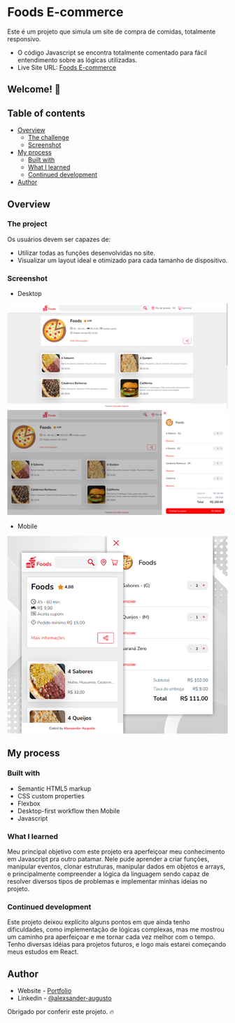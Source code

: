 # Foods E-commerce

Este é um projeto que simula um site de compra de comidas, totalmente responsivo. 

- O código Javascript se encontra totalmente comentado para fácil entendimento sobre as lógicas utilizadas.
- Live Site URL: [Foods E-commerce](https://alexsander-augusto.github.io/foods_e-commerce/)

## Welcome! 👋

## Table of contents

- [Overview](#overview)
  - [The challenge](#the-challenge)
  - [Screenshot](#screenshot)
- [My process](#my-process)
  - [Built with](#built-with)
  - [What I learned](#what-i-learned)
  - [Continued development](#continued-development)
- [Author](#author)

## Overview

### The project

Os usuários devem ser capazes de:

- Utilizar todas as funções desenvolvidas no site.
- Visualizar um layout ideal e otimizado para cada tamanho de dispositivo.

### Screenshot

- Desktop

![foods_e-commerce project](./media/desktop-version.png)
![foods_e-commerce project](./media/desktop-version-cart.png)

- Mobile 

![foods_e-commerce project](./media/mobile-version.png)

## My process

### Built with

- Semantic HTML5 markup
- CSS custom properties
- Flexbox
- Desktop-first workflow then Mobile
- Javascript

### What I learned

Meu principal objetivo com este projeto era aperfeiçoar meu conhecimento em Javascript pra outro patamar. Nele pude aprender a criar funções, manipular eventos, clonar estruturas, manipular dados em objetos e arrays, e principalmente compreender a lógica da linguagem sendo capaz de resolver diversos tipos de problemas e implementar minhas ideias no projeto.


### Continued development

Este projeto deixou explícito alguns pontos em que ainda tenho dificuldades, como implementação de lógicas complexas, mas me mostrou um caminho pra aperfeiçoar e me tornar cada vez melhor com o tempo. Tenho diversas idéias para projetos futuros, e logo mais estarei começando meus estudos em React.

## Author

- Website - [Portfolio](https://dev-alexsander.vercel.app/)
- Linkedin - [@alexsander-augusto](https://www.linkedin.com/in/alexsander-augusto/)

Obrigado por conferir este projeto. 🔥
